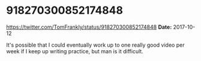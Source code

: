 # 918270300852174848
https://twitter.com/TomFrankly/status/918270300852174848
**Date:** 2017-10-12

It's possible that I could eventually work up to one really good video per week if I keep up writing practice, but man is it difficult.

